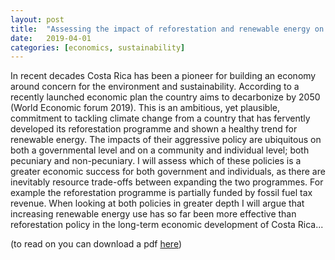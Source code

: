 ```yaml
---
layout: post
title:  "Assessing the impact of reforestation and renewable energy on economic development in Costa Rica (essay)"
date:   2019-04-01
categories: [economics, sustainability]
---
```



In recent decades Costa Rica has been a pioneer for building an economy around concern for the environment and sustainability. According to a recently launched economic plan the country aims to decarbonize by 2050 (World Economic forum 2019). This is an ambitious, yet plausible, commitment to tackling climate change from a country that has fervently developed its reforestation programme and shown a healthy trend for renewable energy. The impacts of their aggressive policy are ubiquitous on both a governmental level and on a community and individual level; both pecuniary and non-pecuniary. I will assess which of these policies is a greater economic success for both government and individuals, as there are inevitably resource trade-offs between expanding the two programmes. For example the reforestation programme is partially funded by fossil fuel tax revenue. When looking at both policies in greater depth I will argue that increasing renewable energy use has so far been more effective than reforestation policy in the long-term economic development of Costa Rica...

(to read on you can download a pdf <a href="_posts/Costa-Rica.pdf">here</a>)